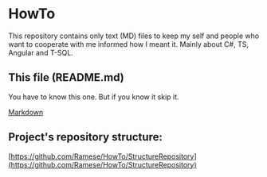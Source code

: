# HowTo

This repository contains only text (MD) files to keep my self and people who want to cooperate with me informed how I meant it. Mainly about C#, TS, Angular and T-SQL.

## This file (README.md)

You have to know this one. But if you know it skip it.

[Markdown](/Markdown)

## Project's repository structure:

[https://github.com/Ramese/HowTo/StructureRepository](https://github.com/Ramese/HowTo/StructureRepository)
